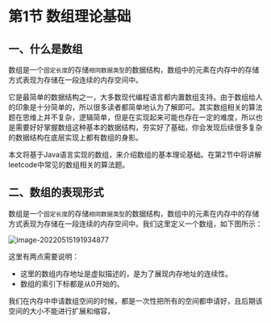# 第1节 数组理论基础

## 一、什么是数组

数组是一个`固定长度`的存储`相同数据类型`的数据结构，数组中的元素在内存中的存储方式表现为存储在一段连续的内存空间中。

它是最简单的数据结构之一，大多数现代编程语言都内置数组支持。由于数组给人的印象是十分简单的，所以很多读者都简单地认为了解即可。其实数组相关的算法题在思维上并不复杂，逻辑简单，但是在实现起来可能也存在一定的难度，所以也是需要好好掌握数组这种基本的数据结构，夯实好了基础，你会发现后续很多复杂的数据结构在底层实现上都有数组的身影。

本文将基于Java语言实现的数组，来介绍数组的基本理论基础。在第2节中将讲解leetcode中常见的数组相关的算法题。

## 二、数组的表现形式

数组是一个`固定长度`的存储`相同数据类型`的数据结构，数组中的元素在内存中的存储方式表现为存储在一段连续的内存空间中。我们这里定义一个数组，如下图所示：

![image-20220515191934877](https://codingguide-1256975789.cos.ap-beijing.myqcloud.com/codingguide/img/iShot_2022-05-16_13.02.16.png)

这里有两点需要说明：

- 这里的数组内存地址是虚拟描述的，是为了展现内存地址的连续性。
- 数组的索引下标都是从0开始的。

我们在内存中申请数组空间的时候，都是一次性把所有的空间都申请好，且后期该空间的大小不能进行扩展和缩容，
